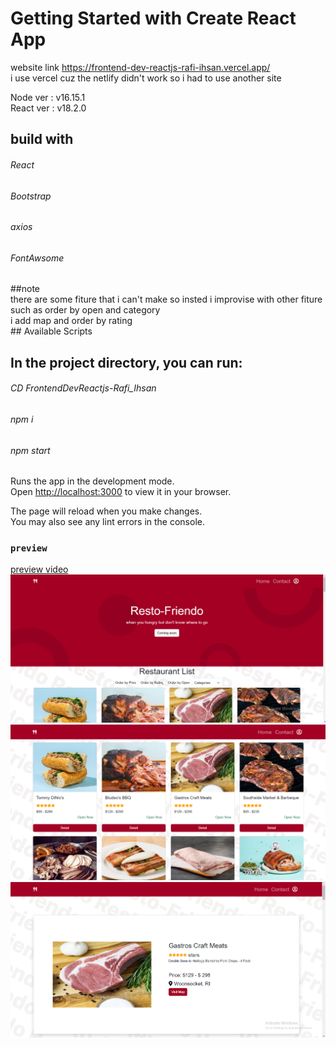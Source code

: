# Getting Started with Create React App

website link https://frontend-dev-reactjs-rafi-ihsan.vercel.app/
<br/>
i use vercel cuz the netlify didn't work so i had to use another site

Node ver : v16.15.1
<br/>
React ver : v18.2.0
<br/>

<h2>build with</h2>
<h6>React</h6>
<h6>Bootstrap</h6>
<h6>axios</h6>
<h6>FontAwsome</h6>
##note
<br/>
there are some fiture that i can't make so insted i improvise with other fiture such as order by open and category
<br/>
i add map and order by rating
<br/>
## Available Scripts


<h2>In the project directory, you can run:</h2>
<h6>CD FrontendDevReactjs-Rafi_Ihsan</h6>
<h6>npm i</h6>
<h6>npm start</h6>

Runs the app in the development mode.\
Open [http://localhost:3000](http://localhost:3000) to view it in your browser.

The page will reload when you make changes.\
You may also see any lint errors in the console.

### `preview`
[preview video](https://drive.google.com/file/d/1rGA0fsf8Ev9Oos3j9WxatZk79R4qJSK0/view?usp=sharing)
<br/>
![main](https://github.com/rafi1919/FrontendDevReactjs-Rafi_Ihsan/blob/main/public/preview/mainpage.png)
<br/>
![list](https://github.com/rafi1919/FrontendDevReactjs-Rafi_Ihsan/blob/main/public/preview/listpage.png)
<br/>
![detail](https://github.com/rafi1919/FrontendDevReactjs-Rafi_Ihsan/blob/main/public/preview/detailpage.png)



